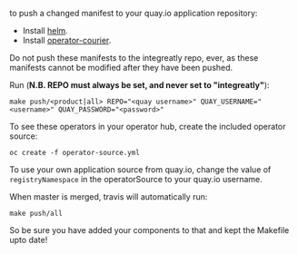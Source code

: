 to push a changed manifest to your quay.io application repository:

- Install [helm](https://helm.sh/docs/using_helm/).
- Install [operator-courier](https://github.com/operator-framework/operator-courier#installation).

Do not push these manifests to the integreatly repo, ever, as these manifests cannot be modified after they have been pushed.

Run (**N.B. REPO must always be set, and never set to "integreatly"**):
```
make push/<product|all> REPO="<quay username>" QUAY_USERNAME="<username>" QUAY_PASSWORD="<password>"
```

To see these operators in your operator hub, create the included operator source:
```asciidoc
oc create -f operator-source.yml
```

To use your own application source from quay.io, change the value of `registryNamespace` in the operatorSource to your quay.io username.

When master is merged, travis will automatically run:
```asciidoc
make push/all
```

So be sure you have added your components to that and kept the Makefile upto date!